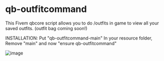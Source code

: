 # qb-outfitcommand
This Fivem qbcore script allows you to do /outfits in game to view all your saved outfits. (outfit bag coming soon!)

INSTALLATION:
Put "qb-outfitcommand-main" In your resource folder, Remove "main" and now "ensure qb-outfitcommand" 

![image](https://user-images.githubusercontent.com/120160635/206635016-cf4f7bfd-137c-40c8-9666-6c6aa7ec00bc.png)

